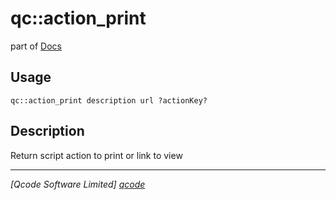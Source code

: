 qc::action_print
================

part of [Docs](.)

Usage
-----
`qc::action_print description url ?actionKey?`

Description
-----------
Return script action to print or link to view

----------------------------------
*[Qcode Software Limited] [qcode]*

[qcode]: http://www.qcode.co.uk "Qcode Software"